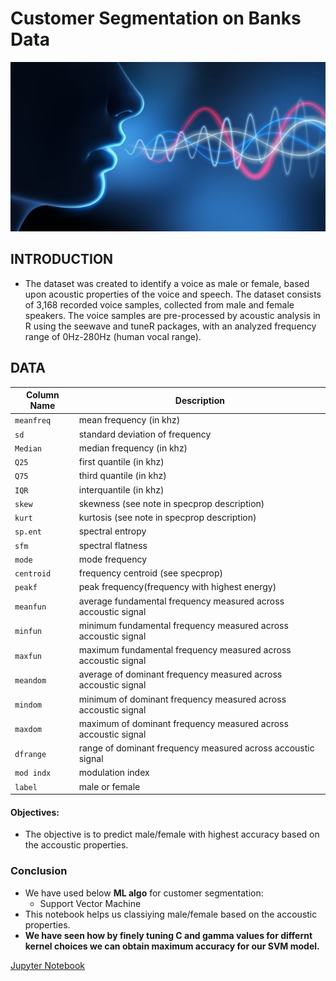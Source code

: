 # Customer Segmentation on Banks Data
![Gender.png](Images/Gender.png)

## INTRODUCTION
- The dataset was created to identify a voice as male or female, based upon acoustic properties of the voice and speech. The dataset consists of 3,168 recorded voice samples, collected from male and female speakers. The voice samples are pre-processed by acoustic analysis in R using the seewave and tuneR packages, with an analyzed frequency range of 0Hz-280Hz (human vocal range).

## DATA
| Column Name | Description |
| --- | --- |
| `meanfreq`  | mean frequency (in khz) |
| `sd`  | standard deviation of frequency |
| `Median`  | median frequency (in khz)|
| `Q25`  | first quantile (in khz) |
| `Q75`  | third quantile (in khz) |
| `IQR`  | interquantile (in khz) |
| `skew`  | skewness (see note in specprop description) |
| `kurt`  | kurtosis (see note in specprop description) |
| `sp.ent`  | spectral entropy |
| `sfm`  | spectral flatness|
| `mode`  | mode frequency|
| `centroid`  | frequency centroid (see specprop)|
| `peakf`  | peak frequency(frequency with highest energy) |
| `meanfun`  | average fundamental frequency measured across accoustic signal |
| `minfun`  | minimum fundamental frequency measured across accoustic signal |
| `maxfun`  | maximum fundamental frequency measured across accoustic signal |
| `meandom`  | average of dominant frequency measured across accoustic signal |
| `mindom`  | minimum of dominant frequency measured across accoustic signal |
| `maxdom`  | maximum of dominant frequency measured across accoustic signal |
| `dfrange`  | range of dominant frequency measured across accoustic signal |
| `mod indx`  | modulation index |
| `label`  | male or female |

#### Objectives:
 - The objective is to predict male/female with highest accuracy based on the accoustic properties.

### Conclusion
- We have used below  __ML algo__ for customer segmentation:
    - Support Vector Machine
- This notebook helps us classiying male/female based on the accoustic properties.
- __We have seen how by finely tuning C and gamma values for differnt kernel choices we can obtain maximum accuracy for our SVM model.__

[Jupyter Notebook](./Gender.ipynb)
